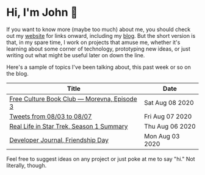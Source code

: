 # Hi, I'm John 👋

If you want to know more (maybe too much) about me, you should check out my [website](https://john.colagioia.net/) for links onward, including my [blog](https://john.colagioia.net/blog).  But the short version is that, in my spare time, I work on projects that amuse me, whether it's learning about some corner of technology, prototyping new ideas, or just writing out what might be useful later on down the line.

Here's a sample of topics I've been talking about, this past week or so on the blog.

|Title|Date|
|-----|-------|
|[Free Culture Book Club — Morevna, Episode 3](https://john.colagioia.net/blog/2020/08/08/morevna3.html)|Sat Aug 08 2020|
|[Tweets from 08/03 to 08/07](https://john.colagioia.net/blog/media/2020/08/07/week.html)|Fri Aug 07 2020|
|[Real Life in Star Trek, Season 1 Summary](https://john.colagioia.net/blog/2020/08/06/season1.html)|Thu Aug 06 2020|
|[Developer Journal, Friendship Day](https://john.colagioia.net/blog/2020/08/03/friend.html)|Mon Aug 03 2020|

Feel free to suggest ideas on any project or just poke at me to say "hi." Not literally, though.
